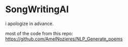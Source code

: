 # SongWritingAI
i apologize in advance.


most of the code from this repo:
https://github.com/AmelNozieres/NLP_Generate_poems
